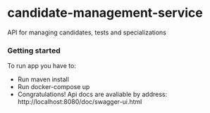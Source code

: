# candidate-management-service
API for managing candidates, tests and specializations
### Getting started
To run app you have to: 
* Run maven install
* Run docker-compose up
* Congratulations! Api docs are avaliable by address: http://localhost:8080/doc/swagger-ui.html 
